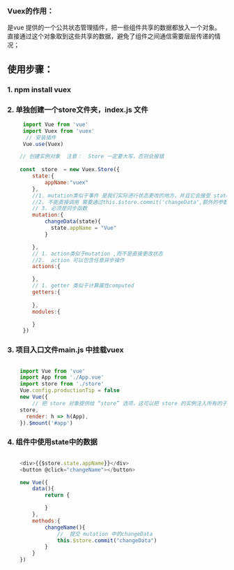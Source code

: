 
### Vuex的作用：

 是vue 提供的一个公共状态管理插件，把一些组件共享的数据都放入一个对象。直接通过这个对象取到这些共享的数据，避免了组件之间通信需要层层传递的情况；



## 使用步骤：

### 1. npm install vuex

### 2. 单独创建一个store文件夹，index.js 文件

```javascript
     import Vue from 'vue'
     import Vuex from 'vuex'
      // 安装插件
     Vue.use(Vuex)

    // 创建实例对象  注意：  Store 一定要大写，否则会报错
    
    const  store  = new Vuex.Store({
        state:{
            appName:"vuex"
        },
        //1. mutation类似于事件 是我们实际进行状态更改的地方，并且它会接受 state 作为第一个参数,
        //2. 不能直接调用 需要通过this.$store.commit('changeData',额外的参数)
        // 3. 必须是同步函数
        mutation:{
            changeData(state){
              state.appName = "Vue"
            }

        },
        // 1. action类似于mutation ,而不是直接更改状态
        //2.  action 可以包含任意异步操作
        actions:{

        },
        // 1. getter 类似于计算属性computed 
        getters:{
           
        },
        modules:{

        }
     })
```    

### 3. 项目入口文件main.js 中挂载vuex 

```javascript

    import Vue from 'vue'
    import App from './App.vue'
    import store from './store'
    Vue.config.productionTip = false
    new Vue({
        // 把 store 对象提供给 “store” 选项，这可以把 store 的实例注入所有的子组件
    store,
      render: h => h(App),
    }).$mount('#app')

```

### 4. 组件中使用state中的数据

```javascript

    <div>{{$store.state.appName}}</div>
    <button @click="changeName"></button>

    new Vue({
        data(){
            return {

            }
        },
        methods:{
            changeName(){
                //  提交 mutation 中的changeData
                this.$store.commit("changeData")
            }
        }
    })
```
